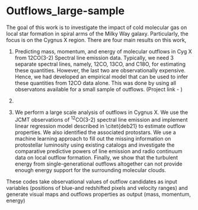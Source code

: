# Outflows_large-sample

The goal of this work is to investigate the impact of cold molecular gas on local star formation in spiral arms of the Milky Way galaxy. Particularly, the focus is on the Cygnus X region. 
There are four main results on this work,

1. Predicting mass, momentum, and energy of molecular outflows in Cyg X from 12CO(3-2) Spectral line emission data. Typically, we need 3 separate spectral lines, namely, 12CO, 13CO, and C18O, for estimating these quantities. However, the last two are observationally expensive. Hence, we had developed an empirical model that can be used to infer these quantities from 12CO data alone. This was done by using all observatons available for a small sample of outflows. (Project link - )

2. 
3. We perform a large scale analysis of outflows in Cygnus X. We use the JCMT observations of $^{12}$CO(3-2) spectral line emission and implement linear regression model described in \citet{deb21} to estimate outflow properties. We also identified the associated protostars. We use a machine learning approach to fill out the missing information on protostellar luminosity using existing catalogs and investigate the comparative predictive powers of line emission and radio continuum data on local outflow formation. Finally, we show that the turbulent energy from single-generational outflows altogether can not provide enough energy support for the surrounding molecular clouds. 


These codes take observational values of outflow candidates as input variables (positions of blue-and redshifted pixels and velocity ranges) and generate visual maps and outflows properties as output (mass, momentum, energy)


